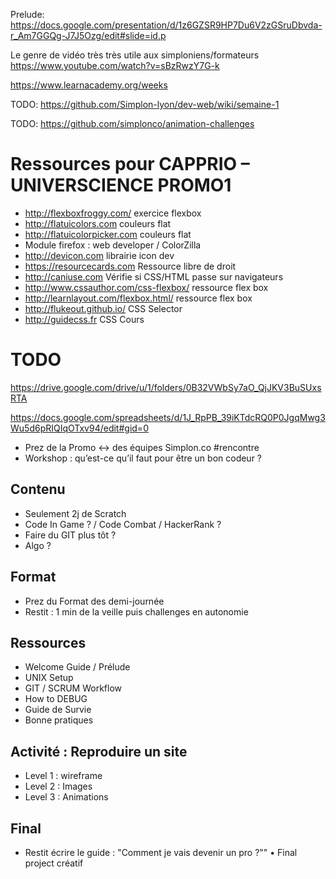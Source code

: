 Prelude: https://docs.google.com/presentation/d/1z6GZSR9HP7Du6V2zGSruDbvda-r_Am7GGQg-J7J5Ozg/edit#slide=id.p

Le genre de vidéo très très utile aux simploniens/formateurs https://www.youtube.com/watch?v=sBzRwzY7G-k

https://www.learnacademy.org/weeks

TODO: https://github.com/Simplon-lyon/dev-web/wiki/semaine-1

TODO: https://github.com/simplonco/animation-challenges

# Ressources pour CAPPRIO – UNIVERSCIENCE PROMO1

* http://flexboxfroggy.com/ exercice flexbox
* http://flatuicolors.com couleurs flat
* http://flatuicolorpicker.com couleurs flat
* Module firefox : web developer / ColorZilla
* http://devicon.com librairie icon dev
* https://resourcecards.com Ressource libre de droit
* http://caniuse.com Vérifie si CSS/HTML passe sur navigateurs
* http://www.cssauthor.com/css-flexbox/ ressource flex box
* http://learnlayout.com/flexbox.html/ ressource flex box
* http://flukeout.github.io/ CSS Selector
* http://guidecss.fr CSS Cours

# TODO

https://drive.google.com/drive/u/1/folders/0B32VWbSy7aO_QjJKV3BuSUxsRTA

https://docs.google.com/spreadsheets/d/1J_RpPB_39iKTdcRQ0P0JgqMwg3Wu5d6pRIQIqOTxv94/edit#gid=0

- Prez de la Promo <-> des équipes Simplon.co #rencontre
- Workshop : qu’est-ce qu’il faut pour être un bon codeur ?

## Contenu

- Seulement 2j de Scratch
- Code In Game ? / Code Combat / HackerRank ?
- Faire du GIT plus tôt ?
- Algo ?

## Format

- Prez du Format des demi-journée
- Restit : 1 min de la veille puis challenges en autonomie

## Ressources

- Welcome Guide / Prélude
- UNIX Setup
- GIT / SCRUM Workflow
- How to DEBUG
- Guide de Survie
- Bonne pratiques

## Activité : Reproduire un site

- Level 1 : wireframe
- Level 2 : Images
- Level 3 : Animations

## Final

- Restit écrire le guide : "Comment je vais devenir un pro ?""
•	Final project créatif
